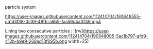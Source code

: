 particle system



https://user-images.githubusercontent.com/112414704/190648555-ca1d3f38-0c39-48fb-a6b5-faa59c4a3749.mp4



Lining two consecutive particles :
![rw](https://user-images.githubusercontent.com/112414704/190648095-5ac1b797-afd9-412b-b9e9-269ad13f095b.png width=25)
